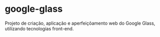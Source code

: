 # google-glass
 Projeto de criação, aplicação e aperfeiçõamento web do Google Glass, utilizando tecnologias front-end.
